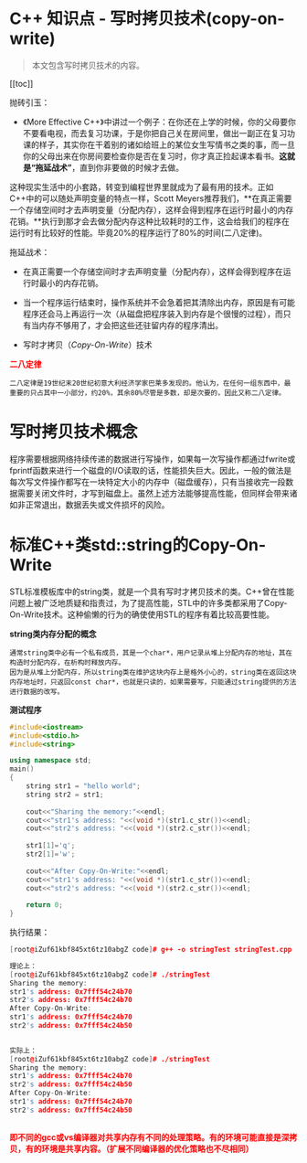 # C++ 知识点 - 写时拷贝技术(copy-on-write)

> 本文包含写时拷贝技术的内容。

[[toc]]

抛砖引玉：

* 《More Effective C++》中讲过一个例子：在你还在上学的时候，你的父母要你不要看电视，而去复习功课，于是你把自己关在房间里，做出一副正在复习功课的样子，其实你在干着别的诸如给班上的某位女生写情书之类的事，而一旦你的父母出来在你房间要检查你是否在复习时，你才真正捡起课本看书。**这就是“拖延战术”**，直到你非要做的时候才去做。

这种现实生活中的小套路，转变到编程世界里就成为了最有用的技术。正如C++中的可以随处声明变量的特点一样，Scott Meyers推荐我们，**在真正需要一个存储空间时才去声明变量（分配内存），这样会得到程序在运行时最小的内存花销。**执行到那才会去做分配内存这种比较耗时的工作，这会给我们的程序在运行时有比较好的性能。毕竟20%的程序运行了80%的时间(二八定律)。

拖延战术：

* 在真正需要一个存储空间时才去声明变量（分配内存），这样会得到程序在运行时最小的内存花销。

* 当一个程序运行结束时，操作系统并不会急着把其清除出内存，原因是有可能程序还会马上再运行一次（从磁盘把程序装入到内存是个很慢的过程），而只有当内存不够用了，才会把这些还驻留内存的程序清出。
* 写时才拷贝（*Copy-On-Write*）技术

<font color='red'>**二八定律**</font>

```
二八定律是19世纪末20世纪初意大利经济学家巴莱多发现的。他认为，在任何一组东西中，最重要的只占其中一小部分，约20%，其余80%尽管是多数，却是次要的，因此又称二八定律。
```

# 写时拷贝技术概念

程序需要根据网络持续传递的数据进行写操作，如果每一次写操作都通过fwrite或fprintf函数来进行一个磁盘的I/O读取的话，性能损失巨大。因此，一般的做法是每次写文件操作都写在一块特定大小的内存中（磁盘缓存），只有当接收完一段数据需要关闭文件时，才写到磁盘上。虽然上述方法能够提高性能，但同样会带来诸如非正常退出，数据丢失或文件损坏的风险。


# 标准C++类std::string的Copy-On-Write


STL标准模板库中的string类，就是一个具有写时才拷贝技术的类。C++曾在性能问题上被广泛地质疑和指责过，为了提高性能，STL中的许多类都采用了Copy-On-Write技术。这种偷懒的行为的确使使用STL的程序有着比较高要性能。

**string类内存分配的概念**

```
通常string类中必有一个私有成员，其是一个char*，用户记录从堆上分配内存的地址，其在构造时分配内存，在析构时释放内存。
因为是从堆上分配内存，所以string类在维护这块内存上是格外小心的，string类在返回这块内存地址时，只返回const char*，也就是只读的，如果需要写，只能通过string提供的方法进行数据的改写。
```

**测试程序**

```cpp
#include<iostream>
#include<stdio.h>
#include<string>

using namespace std;
main()
{
    string str1 = "hello world";
    string str2 = str1;
    
    cout<<"Sharing the memory:"<<endl;
    cout<<"str1's address: "<<(void *)(str1.c_str())<<endl;
    cout<<"str2's address: "<<(void *)(str2.c_str())<<endl;
    
    str1[1]='q';
    str2[1]='w';
 
    cout<<"After Copy-On-Write:"<<endl;
    cout<<"str1's address: "<<(void *)(str1.c_str())<<endl;
    cout<<"str2's address: "<<(void *)(str2.c_str())<<endl;
 
    return 0;
}
```

执行结果：

```cpp
[root@iZuf61kbf845xt6tz10abgZ code]# g++ -o stringTest stringTest.cpp

理论上：
[root@iZuf61kbf845xt6tz10abgZ code]# ./stringTest
Sharing the memory:
str1's address: 0x7fff54c24b70
str2's address: 0x7fff54c24b70
After Copy-On-Write:
str1's address: 0x7fff54c24b70
str2's address: 0x7fff54c24b50
    

实际上：
[root@iZuf61kbf845xt6tz10abgZ code]# ./stringTest
Sharing the memory:
str1's address: 0x7fff54c24b70
str2's address: 0x7fff54c24b50
After Copy-On-Write:
str1's address: 0x7fff54c24b70
str2's address: 0x7fff54c24b50
    
```

<font color='red'>**即不同的gcc或vs编译器对共享内存有不同的处理策略。有的环境可能直接是深拷贝，有的环境是共享内容。（扩展不同编译器的优化策略也不尽相同）**</font>

